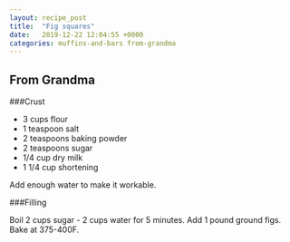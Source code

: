 ```yaml
---
layout: recipe_post
title:  "Fig squares"
date:   2019-12-22 12:04:55 +0000
categories: muffins-and-bars from-grandma
---
```


## From Grandma
###Crust
* 3 cups flour
* 1 teaspoon salt
* 2 teaspoons baking powder
* 2 teaspoons sugar
* 1/4 cup dry milk
* 1 1/4 cup shortening


Add enough water to make it workable.


###Filling

Boil 2 cups sugar - 2 cups water for 5 minutes. Add 1 pound ground figs. Bake at 375-400F.
